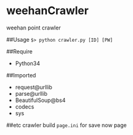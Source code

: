 # weehanCrawler
weehan point crawler

##Usage
`
$> python crawler.py [ID] [PW]
`

##Require
+ Python34

##Imported
+ request@urllib
+ parse@urllib
+ BeautifulSoup@bs4
+ codecs
+ sys

##etc
crawler build `page.ini` for save now page
